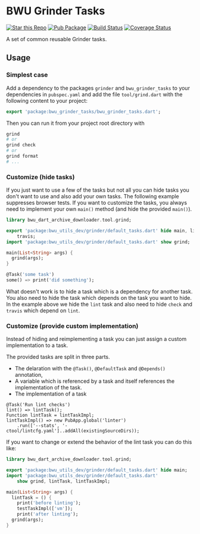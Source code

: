 # BWU Grinder Tasks


[![Star this Repo](https://img.shields.io/github/stars/bwu-dart/bwu_grinder_tasks.svg?style=flat)](https://github.com/bwu-dart/bwu_grinder_tasks)
[![Pub Package](https://img.shields.io/pub/v/bwu_grinder_tasks.svg?style=flat)](https://pub.dartlang.org/packages/bwu_grinder_tasks)
[![Build Status](https://travis-ci.org/bwu-dart/bwu_grinder_tasks.svg?branch=master)](https://travis-ci.org/bwu-dart/bwu_grinder_tasks)
[![Coverage Status](https://coveralls.io/repos/bwu-dart/bwu_grinder_tasks/badge.svg?branch=master)](https://coveralls.io/r/bwu-dart/bwu_grinder_tasks)

A set of common reusable Grinder tasks.

## Usage

### Simplest case

Add a dependency to the packages `grinder` and `bwu_grinder_tasks` to your
dependencies in `pubspec.yaml` and add the file `tool/grind.dart` with the 
following content to your project:

```Dart
export 'package:bwu_grinder_tasks/bwu_grinder_tasks.dart';
```

Then you can run it from your project root directory with
```sh
grind
# or
grind check
# or
grind format
# ...
```

### Customize (hide tasks)

If you just want to use a few of the tasks but not all you can hide tasks
you don't want to use and also add your own tasks. The following example 
suppresses browser tests. 
If you want to customize the tasks, you always need to implement your own 
`main()` method (and hide the provided `main()`).   

```Dart
library bwu_dart_archive_downloader.tool.grind;

export 'package:bwu_utils_dev/grinder/default_tasks.dart' hide main, lint, check, 
    travis;
import 'package:bwu_utils_dev/grinder/default_tasks.dart' show grind;

main(List<String> args) {
  grind(args);
}

@Task('some task')
some() => print('did something');

```

What doesn't work is to hide a task which is a dependency for another task. You 
also need to hide the task which depends on the task you want to hide.
In the example above we hide the `lint` task and also need to hide `check` and
`travis` which depend on `lint`.

### Customize (provide custom implementation)
 
Instead of hiding and reimplementing a task you can just assign a custom 
implementation to a task.

The provided tasks are split in three parts.
- The delaration with the `@Task()`, `@DefaultTask` and `@Depends()` annotation,
- A variable which is referenced by a task and itself references the 
implementation of the task.
- The implementation of a task 

```
@Task('Run lint checks')
lint() => lintTask();
Function lintTask = lintTaskImpl;
lintTaskImpl() => new PubApp.global('linter')
    .run(['--stats', '-ctool/lintcfg.yaml']..addAll(existingSourceDirs));
```

If you want to change or extend the behavior of the lint task you can do this 
like:

```Dart
library bwu_dart_archive_downloader.tool.grind;

export 'package:bwu_utils_dev/grinder/default_tasks.dart' hide main;
import 'package:bwu_utils_dev/grinder/default_tasks.dart'
    show grind, lintTask, lintTaskImpl;

main(List<String> args) {
  lintTask = () {
    print('before linting');
    testTaskImpl(['vm']);
    print('after linting');
  grind(args);
}

```
